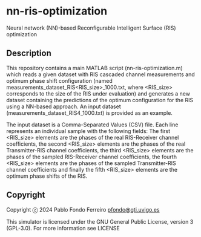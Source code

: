 # nn-ris-optimization
Neural network (NN)-based Reconfigurable Intelligent Surface (RIS) optimization

## Description

This repository contains a main MATLAB script (nn-ris-optimization.m) which reads a given dataset with RIS cascaded channel measurements and optimum phase shift configuration (named measurements_dataset_RIS<RIS_size>_1000.txt, where <RIS_size> corresponds to the size of the RIS under evaluation) and generates a new dataset containing the predictions of the optimum configuration for the RIS using a NN-based approach. An input dataset (measurements_dataset_RIS4_1000.txt) is provided as an example.

The input dataset is a Comma-Separated Values (CSV) file. Each line represents an individual sample with the following fields: The first <RIS_size> elements are the phases of the real RIS-Receiver channel coefficients, the second <RIS_size> elements are the phases of the real Transmitter-RIS channel coefficients, the third <RIS_size> elements are the phases of the sampled RIS-Receiver channel coefficients, the fourth <RIS_size> elements are the phases of the sampled Transmitter-RIS channel coefficients and finally the fifth <RIS_size> elements are the optimum phase shifts of the RIS.

## Copyright

Copyright ⓒ 2024 Pablo Fondo Ferreiro <pfondo@gti.uvigo.es>

This simulator is licensed under the GNU General Public License, version 3 (GPL-3.0). For more information see LICENSE
